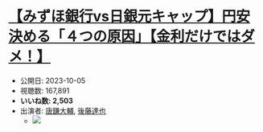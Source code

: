 # [【みずほ銀行vs日銀元キャップ】円安決める「４つの原因」【金利だけではダメ！】](https://www.youtube.com/watch?v=HpkZbkCwfD4)
-   公開日: 2023-10-05
-   視聴数: 167,891
-   **いいね数: 2,503**
-   出演者: [唐鎌大輔](/rehacq_fan/people/唐鎌大輔 "wikilink"), [後藤達也](/rehacq_fan/people/後藤達也 "wikilink")
    - [![](https://img.youtube.com/vi/HpkZbkCwfD4/hqdefault.jpg)](https://www.youtube.com/watch?v=HpkZbkCwfD4)
